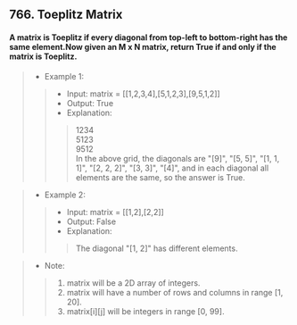 ## 766. Toeplitz Matrix
#### A matrix is Toeplitz if every diagonal from top-left to bottom-right has the same element.Now given an M x N matrix, return True if and only if the matrix is Toeplitz.  

>* Example 1:  
>>* Input: matrix = [[1,2,3,4],[5,1,2,3],[9,5,1,2]]  
>>* Output: True  
>>* Explanation:  
>>>1234  
5123  
9512  
In the above grid, the diagonals are "[9]", "[5, 5]", "[1, 1, 1]", "[2, 2, 2]", "[3, 3]", "[4]", and in each diagonal all elements are the same, so the answer is True.  
  
>* Example 2:  
>>* Input: matrix = [[1,2],[2,2]]  
>>* Output: False  
>>* Explanation:  
>>>The diagonal "[1, 2]" has different elements.  
  
>* Note:  
>>1. matrix will be a 2D array of integers.
>>2. matrix will have a number of rows and columns in range [1, 20].
>>3. matrix[i][j] will be integers in range [0, 99].